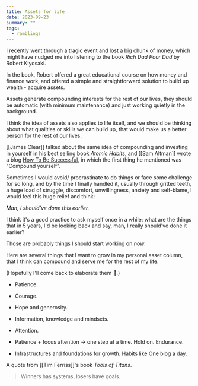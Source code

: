 ```yaml
---
title: Assets for life
date: 2023-09-23
summary: ""
tags:
  - ramblings
---
```


I recently went through a tragic event and lost a big chunk of money,
which might have nudged me into listening to the book *Rich Dad Poor Dad* by Robert Kiyosaki.

In the book, Robert offered a great educational course on how money and finance work, and offered a simple and straightforward solution to build up wealth - acquire assets.

Assets generate compounding interests for the rest of our lives, they should be automatic (with minimum maintenance) and just working quietly in the background.

I think the idea of assets also applies to life itself, and we should be thinking about what qualities or skills we can build up, 
that would make us a better person for the rest of our lives.

[[James Clear]] talked about the same idea of compounding and investing in yourself in his best selling book *Atomic Habits*, and [[Sam Altman]] wrote a blog [How To Be Successful](https://blog.samaltman.com/how-to-be-successful), in which the first thing he mentioned was "Compound yourself".

Sometimes I would avoid/ procrastinate to do things or face some challenge for so long, and by the time I finally handled it, usually through gritted teeth, a huge load of struggle, discomfort, unwillingness, anxiety and self-blame, I would feel this huge relief and think:

*Man, I should've done this earlier.*

I think it's a good practice to ask myself once in a while:
what are the things that in 5 years, I'd be looking back and say, man, I really should've done it earlier?

Those are probably things I should start working on *now*.

Here are several things that I want to grow in my personal asset column, that I think can compound and serve me for the rest of my life.

(Hopefully I'll come back to elaborate them 🤞.)

- Patience.

- Courage.

- Hope and generosity.

- Information, knowledge and mindsets.

- Attention.

- Patience + focus attention -> one step at a time. Hold on. Endurance.

- Infrastructures and foundations for growth. Habits like One blog a day.

A quote from [[Tim Ferriss]]'s book *Tools of Titans*.

> Winners has systems, losers have goals.